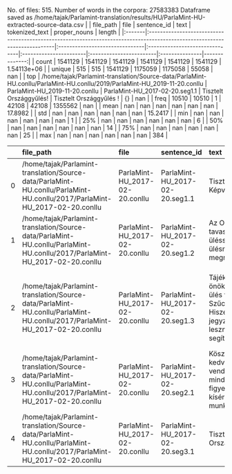No. of files: 515.
Number of words in the corpora: 27583383
Dataframe saved as /home/tajak/Parlamint-translation/results/HU/ParlaMint-HU-extracted-source-data.csv
|        | file_path                                                                                                                 | file                           | sentence_id                    | text                   | tokenized_text          | proper_nouns   |        length |
|:-------|:--------------------------------------------------------------------------------------------------------------------------|:-------------------------------|:-------------------------------|:-----------------------|:------------------------|:---------------|--------------:|
| count  | 1541129                                                                                                                   | 1541129                        | 1541129                        | 1541129                | 1541129                 | 1541129        |   1.54113e+06 |
| unique | 515                                                                                                                       | 515                            | 1541129                        | 1175059                | 1175058                 | 55058          | nan           |
| top    | /home/tajak/Parlamint-translation/Source-data/ParlaMint-HU.conllu/ParlaMint-HU.conllu/2019/ParlaMint-HU_2019-11-20.conllu | ParlaMint-HU_2019-11-20.conllu | ParlaMint-HU_2017-02-20.seg1.1 | Tisztelt Országgyűlés! | Tisztelt Országgyűlés ! | {}             | nan           |
| freq   | 10510                                                                                                                     | 10510                          | 1                              | 42108                  | 42108                   | 1355562        | nan           |
| mean   | nan                                                                                                                       | nan                            | nan                            | nan                    | nan                     | nan            |  17.8982      |
| std    | nan                                                                                                                       | nan                            | nan                            | nan                    | nan                     | nan            |  15.2417      |
| min    | nan                                                                                                                       | nan                            | nan                            | nan                    | nan                     | nan            |   1           |
| 25%    | nan                                                                                                                       | nan                            | nan                            | nan                    | nan                     | nan            |   6           |
| 50%    | nan                                                                                                                       | nan                            | nan                            | nan                    | nan                     | nan            |  14           |
| 75%    | nan                                                                                                                       | nan                            | nan                            | nan                    | nan                     | nan            |  25           |
| max    | nan                                                                                                                       | nan                            | nan                            | nan                    | nan                     | nan            | 384           |




|    | file_path                                                                                                                 | file                           | sentence_id                    | text                                                                                                           | tokenized_text                                                                                                   | proper_nouns                                                                                           |   length |
|---:|:--------------------------------------------------------------------------------------------------------------------------|:-------------------------------|:-------------------------------|:---------------------------------------------------------------------------------------------------------------|:-----------------------------------------------------------------------------------------------------------------|:-------------------------------------------------------------------------------------------------------|---------:|
|  0 | /home/tajak/Parlamint-translation/Source-data/ParlaMint-HU.conllu/ParlaMint-HU.conllu/2017/ParlaMint-HU_2017-02-20.conllu | ParlaMint-HU_2017-02-20.conllu | ParlaMint-HU_2017-02-20.seg1.1 | Tisztelt Képviselőtársaim!                                                                                     | Tisztelt Képviselőtársaim !                                                                                      | {}                                                                                                     |        2 |
|  1 | /home/tajak/Parlamint-translation/Source-data/ParlaMint-HU.conllu/ParlaMint-HU.conllu/2017/ParlaMint-HU_2017-02-20.conllu | ParlaMint-HU_2017-02-20.conllu | ParlaMint-HU_2017-02-20.seg1.2 | Az Országgyűlés tavaszi ülésszakának 1. ülésnapját megnyitom.                                                  | Az Országgyűlés tavaszi ülésszakának 1. ülésnapját megnyitom .                                                   | {}                                                                                                     |        7 |
|  2 | /home/tajak/Parlamint-translation/Source-data/ParlaMint-HU.conllu/ParlaMint-HU.conllu/2017/ParlaMint-HU_2017-02-20.conllu | ParlaMint-HU_2017-02-20.conllu | ParlaMint-HU_2017-02-20.seg1.3 | Tájékoztatom önöket, hogy az ülés vezetésében Szűcs Lajos és Hiszékeny Dezső jegyző urak lesznek segítségemre. | Tájékoztatom önöket , hogy az ülés vezetésében Szűcs Lajos és Hiszékeny Dezső jegyző urak lesznek segítségemre . | {7: ['Szűcs', 'Szűcs'], 8: ['Lajos', 'Lajos'], 10: ['Hiszékeny', 'Hiszékeny'], 11: ['Dezső', 'Dezső']} |       15 |
|  3 | /home/tajak/Parlamint-translation/Source-data/ParlaMint-HU.conllu/ParlaMint-HU.conllu/2017/ParlaMint-HU_2017-02-20.conllu | ParlaMint-HU_2017-02-20.conllu | ParlaMint-HU_2017-02-20.seg2.1 | Köszöntöm kedves vendégeinket és mindenkit, aki figyelemmel kíséri a munkánkat.                                | Köszöntöm kedves vendégeinket és mindenkit , aki figyelemmel kíséri a munkánkat .                                | {}                                                                                                     |       10 |
|  4 | /home/tajak/Parlamint-translation/Source-data/ParlaMint-HU.conllu/ParlaMint-HU.conllu/2017/ParlaMint-HU_2017-02-20.conllu | ParlaMint-HU_2017-02-20.conllu | ParlaMint-HU_2017-02-20.seg3.1 | Tisztelt Országgyűlés!                                                                                         | Tisztelt Országgyűlés !                                                                                          | {1: ['Országgyűlés', 'Országgyűlés']}                                                                  |        2 |




